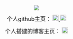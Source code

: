 # 
<br /><br />
<div align=center><img src="https://i.imgur.com/ZlCEbXe.jpg" /> 

<p>
<font size="4" weight="sold">个人github主页：</font>
	<a href="https://github.com/TsangTszKin" target="_blank"><img height="20px" src="https://i.imgur.com/a4zwM3c.jpg" />
		<img height="20px" src="https://i.imgur.com/bniEcgL.png" />
	</a>
</p>

<p>
<font size="4" weight="sold">个人搭建的博客主页：</font>
	<a href="https://tsangtszkin.github.io/" target="_blank">
		<img height="20px" src="https://i.imgur.com/eRoRKX3.gif" />
	</a>
</p>

</div>

